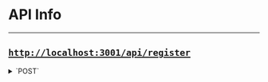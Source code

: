 # API Info

---

## [`http://localhost:3001/api/register`](http://localhost:3001/api/register)

<details>
<summary>`POST`</summary>

#### Header

```
Content-Type: application/json
```

#### Data

```json
{
    "name": "<name>",
    "email": "<email>",
    "mobile": "<mob>",
    "password": "<password>",
    "role": "<PhotoGrapher|Hirer>"
}
```

#### Response on success

```json
{ "success": true, "msg": "Register Successful" }
```

#### Response on failed

```json
{ "success": false, "msg": "...." }
```

#### Example

```bash
curl -X POST http://localhost:3001/api/register \
    -H "Content-Type: application/json" \
    -d '{
            "name": "<name>",
            "email": "<email>",
            "mobile": "<mob>",
            "password": "<password>",
            "role": "PhotoGrapher"
        }'
```

<details>

---
